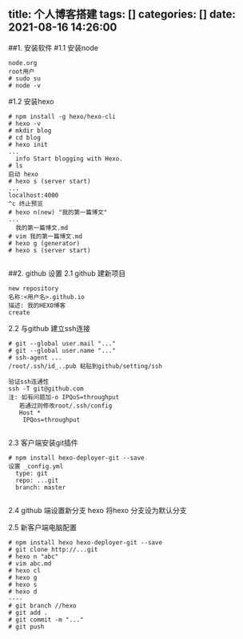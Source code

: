 title: 个人博客搭建
tags: []
categories: []
date: 2021-08-16 14:26:00
---
##1. 安装软件
#1.1 安装node
```
node.org
root用户
# sudo su
# node -v    
```
#1.2 安装hexo
```
# npm install -g hexo/hexo-cli
# hexo -v
# mkdir blog
# cd blog
# hexo init
...
  info Start blogging with Hexo.
# ls
启动 hexo
# hexo s (server start)
...
localhost:4000
^c 终止预览
# hexo n(new) "我的第一篇博文"
...
  我的第一篇博文.md
# vim 我的第一篇博文.md
# hexo g (generator)
# hexo s (server start)


```
##2. github 设置
2.1 github 建新项目
```
new repository
名称:<用户名>.github.io
描述: 我的HEXO博客
create

```
2.2 与github 建立ssh连接
```
# git --global user.mail "..."
# git --global user.name "..."
# ssh-agent ...
/root/.ssh/id_..pub 粘贴到github/setting/ssh

验证ssh连通性
ssh -T git@github.com
注: 如有问题加-o IPQoS=throughput
   若通过则修改root/.ssh/config
   Host *
   	IPQos=throughput
    
```

2.3 客户端安装git插件
```
# npm install hexo-deployer-git --save
设置 _config.yml
  type: git
  repo: ...git
  branch: master
  

```
2.4 github 端设置新分支 hexo
 将hexo 分支设为默认分支

2.5 新客户端电脑配置
```
# npm install hexo hexo-deployer-git --save
# git clone http://...git
# hexo n "abc"
# vim abc.md
# hexo cl
# hexo g
# hexo s
# hexo d
----
# git branch //hexo
# git add .
# git commit -m "..."
# git push

```
